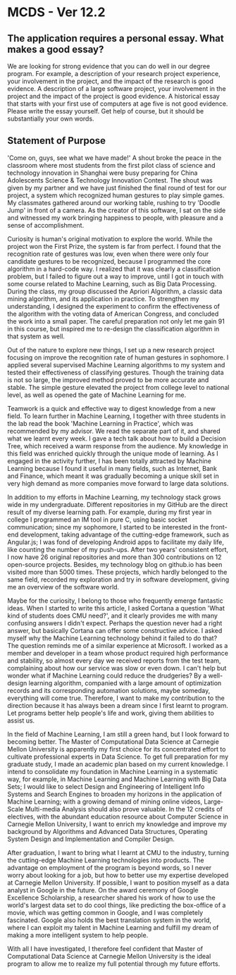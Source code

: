 # MCDS - Ver 12.2

## The application requires a personal essay. What makes a good essay?

We are looking for strong evidence that you can do well in our degree program. For example, a description of your research project experience, your involvement in the project, and the impact of the research is good evidence. A description of a large software project, your involvement in the project and the impact of the project is good evidence. A historical essay that starts with your first use of computers at age five is not good evidence. Please write the essay yourself. Get help of course, but it should be substantially your own words.

## Statement of Purpose

'Come on, guys, see what we have made!' A shout broke the peace in the classroom where most students from the first pilot class of science and technology innovation in Shanghai were busy preparing for China Adolescents Science & Technology Innovation Contest. The shout was given by my partner and we have just finished the final round of test for our project, a system which recognized human gestures to play simple games. My classmates gathered around our working table, rushing to try 'Doodle Jump' in front of a camera. As the creator of this software, I sat on the side and witnessed my work bringing happiness to people, with pleasure and a sense of accomplishment.

Curiosity is human's original motivation to explore the world. While the project won the First Prize, the system is far from perfect. I found that the recognition rate of gestures was low, even when there were only four candidate gestures to be recognized, because I programmed the core algorithm in a hard-code way. I realized that it was clearly a classification problem, but I failed to figure out a way to improve, until I got in touch with some course related to Machine Learning, such as Big Data Processing. During the class, my group discussed the Apriori Algorithm, a classic data mining algorithm, and its application in practice. To strengthen my understanding, I designed the experiment to confirm the effectiveness of the algorithm with the voting data of American Congress, and concluded the work into a small paper. The careful preparation not only let me gain 91 in this course, but inspired me to re-design the classification algorithm in that system as well.

Out of the nature to explore new things, I set up a new research project focusing on improve the recognition rate of human gestures in sophomore. I applied several supervised Machine Learning algorithms to my system and tested their effectiveness of classifying gestures. Though the training data is not so large, the improved method proved to be more accurate and stable. The simple gesture elevated the project from college level to national level, as well as opened the gate of Machine Learning for me.

Teamwork is a quick and effective way to digest knowledge from a new field. To learn further in Machine Learning, I together with three students in the lab read the book 'Machine Learning in Practice', which was recommended by my advisor. We read the separate part of it, and shared what we learnt every week. I gave a tech talk about how to build a Decision Tree, which received a warm response from the audience. My knowledge in this field was enriched quickly through the unique mode of learning. As I engaged in the activity further, I has been totally attracted by Machine Learning because I found it useful in many fields, such as Internet, Bank and Finance, which meant it was gradually becoming a unique skill set in very high demand as more companies move forward to large data solutions.

In addition to my efforts in Machine Learning, my technology stack grows wide in my undergraduate. Different repositories in my GitHub are the direct result of my diverse learning path. For example, during my first year in college I programmed an IM tool in pure C, using basic socket communication; since my sophomore, I started to be interested in the front-end development, taking advantage of the cutting-edge framework, such as Angular.js; I was fond of developing Android apps to facilitate my daily life, like counting the number of my push-ups. After two years' consistent effort, I now have 26 original repositories and more than 300 contributions on 12 open-source projects. Besides, my technology blog on github.io has been visited more than 5000 times. These projects, which hardly belonged to the same field, recorded my exploration and try in software development, giving me an overview of the software world.

Maybe for the curiosity, I belong to those who frequently emerge fantastic ideas. When I started to write this article, I asked Cortana a question 'What kind of students does CMU need?', and it clearly provides me with many confusing answers I didn't expect. Perhaps the question never had a right answer, but basically Cortana can offer some constructive advice. I asked myself why the Machine Learning technology behind it failed to do that? The question reminds me of a similar experience at Microsoft. I worked as a member and developer in a team whose product required high performance and stability, so almost every day we received reports from the test team, complaining about how our service was slow or even down. I can't help but wonder what if Machine Learning could reduce the drudgeries? By a well-design learning algorithm, companied with a large amount of optimization records and its corresponding automation solutions, maybe someday, everything will come true. Therefore, I want to make my contribution to the direction because it has always been a dream since I first learnt to program. Let programs better help people's life and work, giving them abilities to assist us.

In the field of Machine Learning, I am still a green hand, but I look forward to becoming better. The Master of Computational Data Science at Carnegie Mellon University is apparently my first choice for its concentrated effort to cultivate professional experts in Data Science. To get full preparation for my graduate study, I made an academic plan based on my current knowledge. I intend to consolidate my foundation in Machine Learning in a systematic way, for example, in Machine Learning and Machine Learning with Big Data Sets; I would like to select Design and Engineering of Intelligent Info Systems and Search Engines to broaden my horizons in the application of Machine Learning; with a growing demand of mining online videos, Large-Scale Multi-media Analysis should also prove valuable. In the 12 credits of electives, with the abundant education resource about Computer Science in Carnegie Mellon University, I want to enrich my knowledge and improve my background by Algorithms and Advanced Data Structures, Operating System Design and Implementation and Compiler Design.

After graduation, I want to bring what I learnt at CMU to the industry, turning the cutting-edge Machine Learning technologies into products. The advantage on employment of the program is beyond words, so I never worry about looking for a job, but how to better use my expertise developed at Carnegie Mellon University. If possible, I want to position myself as a data analyst in Google in the future. On the award ceremony of Google Excellence Scholarship, a researcher shared his work of how to use the world's largest data set to do cool things, like predicting the box-office of a movie, which was getting common in Google, and I was completely fascinated. Google also holds the best translation system in the world, where I can exploit my talent in Machine Learning and fulfill my dream of making a more intelligent system to help people.

With all I have investigated, I therefore feel confident that Master of Computational Data Science at Carnegie Mellon University is the ideal program to allow me to realize my full potential through my future efforts.


